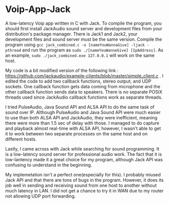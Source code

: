 # Voip-App-Jack
A low-latency Voip app written in C with Jack. To compile the program, you should first install JackAudio sound server and development files from your distribution's package manager. There is Jack1 and Jack2, your development files and sound server must be the same version. Compile the program using `gcc jack_combined.c -o [nameYouWannaGive] -ljack -pthread` and run the program as `sudo ./[nameYouWanneGive] [IpAddress]`. As an example, `sudo ./jack_combined.exe 127.0.0.1` will work on the same host.

My code is a bit modified version of the following link : https://github.com/jackaudio/example-clients/blob/master/simple_client.c . I edited the code to add two callback functions, stereo output, and UDP sockets. One callback function gets data coming from microphone and the other callback function sends data to speakers. There is no separate POSIX threads used since JackAudio callback functions work as separate threads.

I tried PulseAudio, Java Sound API and ALSA API to do the same task of sound over IP. Although PulseAudio and Java Sound API were much easier to use than both ALSA API and JackAudio, they were inefficient, meaning there were more than 1.5 sec of delay with those. I managed to do capture and playback almost real-time with ALSA API, however, I wasn't able to get it to work between two separate processes on the same host and on different hosts.

Lastly, I came across with Jack while searching for sound programming. It is a low-latency sound server for professional audio work. The fact that it is low-lantency made it a great choice for my program, although Jack API was confusing to understand in the beginning.

My implemetation isn't a perfect one(especially for this). I probably miused Jack API and that there are tons of bugs in the program. However, it does its job well in sending and receiving sound from one host to another without much latency in LAN. I did not get a chance to try it in WAN due to my router not allowing UDP port forwarding.
